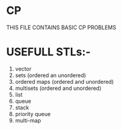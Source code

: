 # CP

THIS FILE CONTAINS BASIC CP PROBLEMS
# USEFULL STLs:-
1) vector
2) sets (ordered an unordered)
3) ordered maps (ordered and unordered)
5) multisets (ordered and unordered)
6) list
7) queue
8) stack
9) priority queue
10) multi-map
